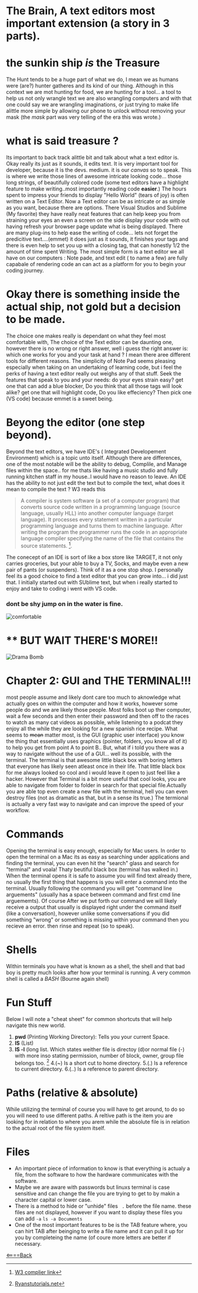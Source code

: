 # The Brain, A text editors most important extension (a story in 3 parts).

# the sunkin ship *is* the Treasure
 The Hunt tends to be a huge part of what we do, I mean we as humans were (are?) hunter gatheres and its kind of our thing. Although in this context we are mot hunting for food, we are hunting for a tool... a tool to help us not only wrangle text we are also wrangling computers and with that one could say we are wrangling imaginations, or just trying to make life alittle more simple by allowing our phone to unlock without removing your mask (the *mask* part was very telling of the era this was wrote.)
 # what is said treasure ?
 Its important to back track alittle bit and talk about what a text editor is. Okay really its just as it sounds, it edits text. It is very important tool for developer, because it is the devs. medium. it is our *canvas* so to speak. This is where we write those lines of awesome intricate looking code... those long strings, of beautifully colored code (some text editors have a highlight feature to make writing..most importantly reading code **easier**.) The hours spent to impress your friends to display "Hello World" (tears of joy) is often written on a Text Editor. Now a Text editor can be as intricate or as simple as you want, because there are options. There Visual Studios and Sublime (My favorite) they have really neat features that can help keep you from straining your eyes an even a screen on the side display your code with out having refresh your browser page update what is being displayed. There are many plug-ins to help ease the writing of code... lets not forget the predicitive text....(emmet) it does just as it sounds, it finishes your tags and there is even help to set you up with a closing tag, that can honestly 1/2 the amount of time spent Writing. The most simple form is a text editor we all have on our computers : Note pade, and text edit ( to name a few) are fully capabale of rendering code an can act as a platform for you to begin your coding journey. 
# Okay there is something inside the actual ship, not gold but a decision to be made.
The choice one makes really is dependant on what they feel most comfortable with, The choice of the Text editor can be daunting one, however there is no wrong or right answer, well i guess the right answer is: which one works for you and your task at hand ? I mean there aree different tools for different reasons. The simplicity of Note Pad seems pleasing especially when taking on an undertaking of learning code, but i feel the perks of having a text editor really out weighs any of that stuff. Seek the features that speak to you and your needs: do your eyes strain easy? get one that can add a blue blocker, Do you think that all those tags will look alike? get one that will highlight code, Do you like effeciency? Then pick one (VS code) because emmet is a sweet being. 
# Beyong the editor (one step beyond).
Beyond the text editors, we have IDE's ( Integrated  Developement Environment) which is a topic unto itself. Although there are differences, one of the most notable will be the ability to debug, Complile, and Manage files within the space.. for me thats like having a music studio and fully running kitchen staff in my house..I would have no reason to leave. An IDE has the ability to not just edit the text but to compile the text, what does it mean to compile the text ? W3 reads this
>A compiler is system software (a set of a computer program) that converts source code written in a programming language (source language, usually HLL) into another computer language (target language). It processes every statement written in a particular programming language and turns them to machine language. After writing the program the programmer runs the code in an appropriate language compiler specifying the name of the file that contains the source statements. [^1]. 

The conecept of an IDE is sort of like a box store like TARGET, it not only carries groceries, but your able to buy a TV, Socks, and maybe even a new pair of pants (or suspenders). Think of it as a one stop shop. I personally feel its a good choice to find a text editor that you can grow into... i did just that. I initially started out with SUblime text, but when i really started to enjoy and take to coding i went with VS code.

### dont be shy jump on in the water is fine. 

![comfortable](https://user-images.githubusercontent.com/99520664/165551583-7d2e0e35-42d7-4fa8-a136-a642c0d7ed26.jpeg)


# ** BUT WAIT THERE'S MORE!!
![Drama Bomb](https://user-images.githubusercontent.com/99520664/165584450-f83632e1-bdb8-41c9-9b4e-325dd3088c6b.jpeg)

# Chapter 2: GUI and THE TERMINAL!!!
most people assume and likely dont care too much to aknowledge what actually goes on within the computer and how it works, however some people do and we are likely those people. Most folks boot up ther computer, wait a few seconds and then enter their password and then off to the races to watch as many cat videos as possible, while listening to a podcat they enjoy all the while they are looking for a new spanish rice recipe. What seems to ~~mean~~ matter most, is the GUI (graphic user interface) you know the thing that essentially uses graphics (pointer, folders, you know all of it) to help you get from point A to point B.. But, what if i told you there was a way to navigate without the use of a GUI... well its possible, with the terminal. The terminal is that awesome little black box with boring letters that everyone has likely seen atleast once in their life. That little black box for me always looked so cool and i would leave it open to just feel like a hacker. However that Terminal is a bit more useful that cool looks, you are able to navigate from folder to folder in search for that special file.Actually you are able top even create a new file with the terminal, hell you can even destroy files (not as dramatic as that, but in a sense its true.) The termional is actually a very fast way to navigate and can improve the speed of your workflow.
# Commands 
Opening the terminal is easy enough, especially for Mac users. In order to open the terminal on a Mac its as easy as searching under applications and finding the terminal, you can even hit the "search" glass and search for "terminal" and voala! Thaty beutiful black box (terminal has walked in.)
When the terminal opens it is safe to assume you will find text already there, no usually the first thing that happens is you will enter a command into the terminal. Usually following the command you will get "command line arguements" (usually has a space between command and first cmd line arguememts). Of course After we put forth our command we will likely receive a output that usually is displayed right under the command itself (like a conversation), however unlike some conversations if you did something "wrong" or something is missing within your command then you recieve an error. then rinse and repeat (so to speak).
# Shells
Within terminals you have what is known as a shell, the shell and that bad boy is pretty much looks after how your terminal is running. A very common shell is called a *BASH* (Bourne again shell)
# Fun Stuff
Below I will note a "cheat sheet" for common shortcuts that will help navigate this new world.
1. **pwd** (Printing Working Directory): Tells you your current Space.
2. **lS** (List) 
3. **lS -l** (long list. Which states weither file is directoy (d)or normal file (-) with more inso stating permission, number of block, owner, group file belongs too. [^2]
4.(~) Is a short cut to home directory.
5.(.) Is a reference to current directory.
6.(..) Is a reference to parent directory.

# Paths (relative & absolute) 
While utilizing the terminal of course you will have to get around, to do so you will need to use different paths. A reltive path is the item you are looking for in relation to where you arem while the absolute file is in relation to the actual root of the file system itself.

# Files
* An important piece of information to know is that everything is actualy a file, from the software to how the hardware communicates with the software.
* Maybe we are aware with passwords but linuxs terminal is case sensitive and can change the file you are trying to get to by makin a character capital or lower case. 
* There is a method to hide or "unhide" files `` .`` before the file name. these files are not displayed, however if you want to display these files you can add `` -a `` 
``ls -a Documents``
* One of the most important features to be is the TAB feature where, you can hirt TAB after beinging to write a file name and it can pull it up for you by completeing the name (of coure more letters are better if necessary. 

 [^1]:[W3 complier link](https://www.w3schools.in/what-is-compiler)
 [^2]:[Ryanstutorials.net](https://ryanstutorials.net/linuxtutorial/navigation.php)
 
 [<====Back](readme.md)
